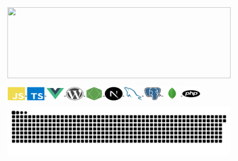  <div>
  <a href="https://github.com/igorx8">
<!--   <img height="160em" src="https://github-readme-stats.vercel.app/api?username=igorx8&show_icons=true&theme=synthwave&include_all_commits=true&count_private=true"/> -->
  <img height="160em" width="100%" src="https://github-readme-stats.vercel.app/api/top-langs/?username=igorx8&layout=compact&langs_count=7&theme=synthwave"/>
</div>

 <div style="display: inline_block"><br>
  <img align="center" alt="Igor-JS" height="30" width="40" src="https://raw.githubusercontent.com/devicons/devicon/master/icons/javascript/javascript-plain.svg">
  <img align="center" alt="Igor-TS" height="30" width="40" src="https://raw.githubusercontent.com/devicons/devicon/master/icons/typescript/typescript-original.svg">
<!--   <img align="center" alt="Igor-HTML" height="30" width="40" src="https://raw.githubusercontent.com/devicons/devicon/master/icons/html5/html5-original.svg"> -->
<!--   <img align="center" alt="Igor-CSS" height="30" width="40" src="https://raw.githubusercontent.com/devicons/devicon/master/icons/css3/css3-original.svg"> -->
  <img align="center" alt="Igor-Vue" height="30" width="40" src="https://raw.githubusercontent.com/devicons/devicon/master/icons/vuejs/vuejs-original.svg">
  <img align="center" alt="Igor-Wordpress" height="30" width="40" src="https://raw.githubusercontent.com/devicons/devicon/2ae2a900d2f041da66e950e4d48052658d850630/icons/wordpress/wordpress-plain.svg">
  <img align="center" alt="Igor-NodeJS" height="30" width="40" src="https://raw.githubusercontent.com/devicons/devicon/2ae2a900d2f041da66e950e4d48052658d850630/icons/nodejs/nodejs-plain.svg">
  <img align="center" alt="Igor-NextJS" height="30" width="40" src="https://raw.githubusercontent.com/devicons/devicon/master/icons/nextjs/nextjs-original.svg">
  
  <img align="center" alt="Igor-Mysql" height="30" width="40" src="https://raw.githubusercontent.com/devicons/devicon/master/icons/mysql/mysql-original.svg">
  <img align="center" alt="Igor-postgres" height="30" width="40" src="https://raw.githubusercontent.com/devicons/devicon/master/icons/postgresql/postgresql-original.svg">
  <img align="center" alt="Igor-mongodb" height="30" width="40" src="https://raw.githubusercontent.com/devicons/devicon/master/icons/mongodb/mongodb-original.svg">
  <img align="center" alt="Igor-PHP" height="30" width="40" src="https://raw.githubusercontent.com/devicons/devicon/master/icons/php/php-plain.svg">
  
  
  
    
</div>
 
  ![Snake animation](https://github.com/Igorx8/Igorx8/blob/output/github-contribution-grid-snake.svg)


